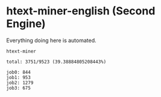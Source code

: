 # htext-miner-english (Second Engine)

Everything doing here is automated.

```
htext-miner

total: 3751/9523 (39.38884805208443%)

job0: 844
job1: 953
job2: 1279
job3: 675
```
